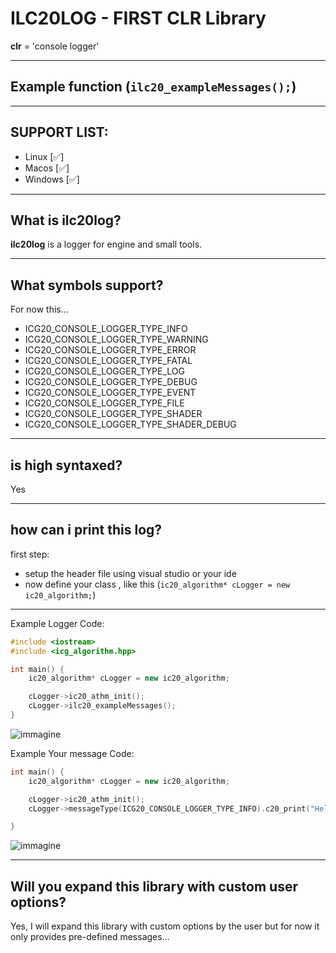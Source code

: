# ILC20LOG - FIRST CLR Library
**clr** = 'console logger'

---

## Example function (`ilc20_exampleMessages();`)

---

## SUPPORT LIST:

- Linux [✅]
- Macos [✅]
- Windows [✅]

---

## What is ilc20log?

**ilc20log** is a logger for engine and small tools.

---

## What symbols support?

For now this...

- ICG20_CONSOLE_LOGGER_TYPE_INFO
- ICG20_CONSOLE_LOGGER_TYPE_WARNING
- ICG20_CONSOLE_LOGGER_TYPE_ERROR
- ICG20_CONSOLE_LOGGER_TYPE_FATAL
- ICG20_CONSOLE_LOGGER_TYPE_LOG
- ICG20_CONSOLE_LOGGER_TYPE_DEBUG
- ICG20_CONSOLE_LOGGER_TYPE_EVENT
- ICG20_CONSOLE_LOGGER_TYPE_FILE
- ICG20_CONSOLE_LOGGER_TYPE_SHADER
- ICG20_CONSOLE_LOGGER_TYPE_SHADER_DEBUG

---

## is high syntaxed?
Yes

---

how can i print this log?
---

first step:
  - setup the header file using visual studio or your ide
  - now define your class , like this (`ic20_algorithm* cLogger = new ic20_algorithm;`)
---

Example Logger Code:

```cpp
#include <iostream>
#include <icg_algorithm.hpp>

int main() {
    ic20_algorithm* cLogger = new ic20_algorithm;

    cLogger->ic20_athm_init();
    cLogger->ilc20_exampleMessages();
}
```
![immagine](https://github.com/WhaGames/ilc20log/assets/130051824/60264840-cb19-47a0-bfe6-97defe133de5)


Example Your message Code:

```cpp
int main() {
	ic20_algorithm* cLogger = new ic20_algorithm;

	cLogger->ic20_athm_init();
	cLogger->messageType(ICG20_CONSOLE_LOGGER_TYPE_INFO).c20_print("Hello World");

}

```
![immagine](https://github.com/WhaGames/ilc20log/assets/130051824/5eb625c9-f5db-4de6-85c3-a137ec753627)

---

## Will you expand this library with custom user options?
Yes, I will expand this library with custom options by the user but for now it only provides pre-defined messages...
